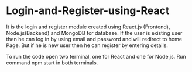 # Login-and-Register-using-React
It is the login and register module created using React.js (Frontend), Node.js(Backend) and MongoDB for database.
If the user is existing user then he can log in by using email and password and will redirect to home Page. But if he is new user then he can register by entering details.

To run the code open two terminal, one for React and one for Node.js. Run command npm start in both terminals.
